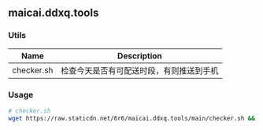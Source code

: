## maicai.ddxq.tools

### Utils
| Name  | Description  |
| ------------ | ------------ |
|  checker.sh | 检查今天是否有可配送时段，有则推送到手机  |


### Usage

```bash
# checker.sh
wget https://raw.staticdn.net/6r6/maicai.ddxq.tools/main/checker.sh && bash checker.sh
```